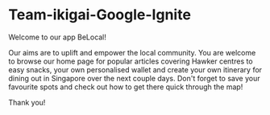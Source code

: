 # Team-ikigai-Google-Ignite
Welcome to our app BeLocal!

Our aims are to uplift and empower the local community. You are welcome to browse our home page for popular articles covering Hawker centres to easy snacks, your own personalised wallet and create your own itinerary for dining out in Singapore over the next couple days. Don't forget to save your favourite spots and check out how to get there quick through the map!

Thank you!
